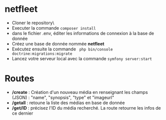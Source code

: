 # netfleet
 
- Cloner le repository\
- Executer la commande ```composer install```
- dans le fichier .env, éditer les informations de connexion à la base de donnée
- Créez une base de donnée nommée **netfleet**
- Exécutez ensuite la commande ``` php bin/console doctrine:migrations:migrate```
- Lancez votre serveur local avec la commande ```symfony server:start```

# Routes
- **/create** : Création d'un nouveau média en renseignant les champs (JSON) : "name", "synopsis", "type" et "imageurl"
- **/getall** : retoune la liste des médias en base de donnée
- **/get/ID** : précisez l'ID du média recherché. La route retourne les infos de ce dernier
